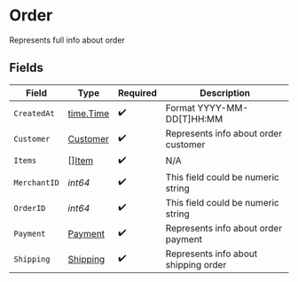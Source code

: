 # Order

Represents full info about order


## Fields

| Field                                       | Type                                        | Required                                    | Description                                 |
| ------------------------------------------- | ------------------------------------------- | ------------------------------------------- | ------------------------------------------- |
| `CreatedAt`                                 | [time.Time](https://pkg.go.dev/time#Time)   | :heavy_check_mark:                          | Format YYYY-MM-DD[T]HH:MM                   |
| `Customer`                                  | [Customer](../../models/shared/customer.md) | :heavy_check_mark:                          | Represents info about order customer        |
| `Items`                                     | [][Item](../../models/shared/item.md)       | :heavy_check_mark:                          | N/A                                         |
| `MerchantID`                                | *int64*                                     | :heavy_check_mark:                          | This field could be numeric string          |
| `OrderID`                                   | *int64*                                     | :heavy_check_mark:                          | This field could be numeric string          |
| `Payment`                                   | [Payment](../../models/shared/payment.md)   | :heavy_check_mark:                          | Represents info about order payment         |
| `Shipping`                                  | [Shipping](../../models/shared/shipping.md) | :heavy_check_mark:                          | Represents info about shipping order        |